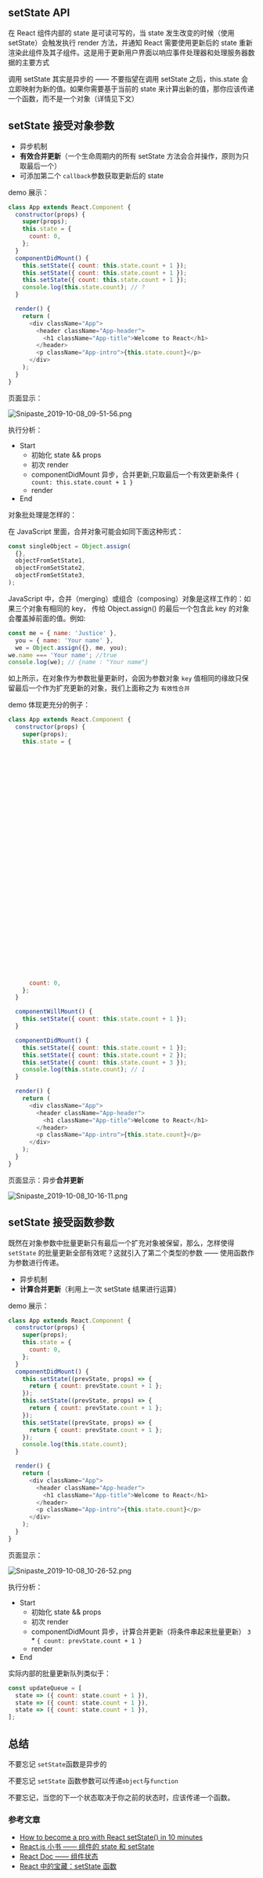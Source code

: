 ## setState API

在 React 组件内部的 state 是可读可写的，当 state 发生改变的时候（使用 setState）会触发执行 render 方法，并通知 React 需要使用更新后的 state 重新渲染此组件及其子组件。这是用于更新用户界面以响应事件处理器和处理服务器数据的主要方式

调用 setState 其实是异步的 —— 不要指望在调用 setState 之后，this.state 会立即映射为新的值。如果你需要基于当前的 state 来计算出新的值，那你应该传递一个函数，而不是一个对象（详情见下文）

## setState 接受对象参数

- 异步机制
- **有效合并更新**（一个生命周期内的所有 setState 方法会合并操作，原则为只取最后一个）
- 可添加第二个 `callback`参数获取更新后的 state

demo 展示：

```js
class App extends React.Component {
  constructor(props) {
    super(props);
    this.state = {
      count: 0,
    };
  }
  componentDidMount() {
    this.setState({ count: this.state.count + 1 });
    this.setState({ count: this.state.count + 1 });
    this.setState({ count: this.state.count + 1 });
    console.log(this.state.count); // ?
  }

  render() {
    return (
      <div className="App">
        <header className="App-header">
          <h1 className="App-title">Welcome to React</h1>
        </header>
        <p className="App-intro">{this.state.count}</p>
      </div>
    );
  }
}
```

页面显示：

![Snipaste_2019-10-08_09-51-56.png](http://ww1.sinaimg.cn/large/df551ea5ly1g7qk0jr3gdj21h5042aa8.jpg)

执行分析：

- Start
  - 初始化 state && props
  - 初次 render
  - componentDidMount 异步，合并更新,只取最后一个有效更新条件 `{ count: this.state.count + 1 }`
  - render
- End

对象批处理是怎样的：

在 JavaScript 里面，合并对象可能会如同下面这种形式：

```js
const singleObject = Object.assign(
  {},
  objectFromSetState1,
  objectFromSetState2,
  objectFromSetState3,
);
```

JavaScript 中，合并（merging）或组合（composing）对象是这样工作的：如果三个对象有相同的 key， 传给 Object.assign() 的最后一个包含此 key 的对象会覆盖掉前面的值。例如:

```js
const me = { name: 'Justice' },
  you = { name: 'Your name' },
  we = Object.assign({}, me, you);
we.name === 'Your name'; //true
console.log(we); // {name : "Your name"}
```

如上所示，在对象作为参数批量更新时，会因为参数对象 `key` 值相同的缘故只保留最后一个作为扩充更新的对象，我们上面称之为 `有效性合并`

demo 体现更充分的例子：

```js
class App extends React.Component {
  constructor(props) {
    super(props);
    this.state = {

































      
      count: 0,
    };
  }

  componentWillMount() {
    this.setState({ count: this.state.count + 1 });
  }

  componentDidMount() {
    this.setState({ count: this.state.count + 1 });
    this.setState({ count: this.state.count + 2 });
    this.setState({ count: this.state.count + 3 });
    console.log(this.state.count); // 1
  }

  render() {
    return (
      <div className="App">
        <header className="App-header">
          <h1 className="App-title">Welcome to React</h1>
        </header>
        <p className="App-intro">{this.state.count}</p>
      </div>
    );
  }
}
```

页面显示：异步**合并更新**

![Snipaste_2019-10-08_10-16-11.png](http://ww1.sinaimg.cn/large/df551ea5ly1g7qkpq9xyhj21hc03vjrk.jpg)

## setState 接受函数参数

既然在对象参数中批量更新只有最后一个扩充对象被保留，那么，怎样使得 `setState` 的批量更新全部有效呢？这就引入了第二个类型的参数 —— 使用函数作为参数进行传递。

- 异步机制
- **计算合并更新**（利用上一次 setState 结果进行运算）

demo 展示：

```js
class App extends React.Component {
  constructor(props) {
    super(props);
    this.state = {
      count: 0,
    };
  }
  componentDidMount() {
    this.setState((prevState, props) => {
      return { count: prevState.count + 1 };
    });
    this.setState((prevState, props) => {
      return { count: prevState.count + 1 };
    });
    this.setState((prevState, props) => {
      return { count: prevState.count + 1 };
    });
    console.log(this.state.count);
  }

  render() {
    return (
      <div className="App">
        <header className="App-header">
          <h1 className="App-title">Welcome to React</h1>
        </header>
        <p className="App-intro">{this.state.count}</p>
      </div>
    );
  }
}
```

页面显示：

![Snipaste_2019-10-08_10-26-52.png](http://ww1.sinaimg.cn/large/df551ea5ly1g7ql0v5qfaj21hb0523yp.jpg)

执行分析：

- Start
  - 初始化 state && props
  - 初次 render
  - componentDidMount 异步，计算合并更新（将条件串起来批量更新） `3` \* `{ count: prevState.count + 1 }`
  - render
- End

实际内部的批量更新队列类似于：

```js
const updateQueue = [
  state => ({ count: state.count + 1 }),
  state => ({ count: state.count + 1 }),
  state => ({ count: state.count + 1 }),
];
```

## 总结

不要忘记 `setState`函数是异步的

不要忘记 `setState` 函数参数可以传递`object`与`function`

不要忘记，当您的下一个状态取决于你之前的状态时，应该传递一个函数。

### 参考文章

- [How to become a pro with React setState() in 10 minutes](https://www.freecodecamp.org/news/get-pro-with-react-setstate-in-10-minutes-d38251d1c781/)
- [React.js 小书 —— 组件的 state 和 setState](http://huziketang.mangojuice.top/books/react/lesson10)
- [React Doc —— 组件状态](https://zh-hans.reactjs.org/docs/faq-state.html#when-is-setstate-asynchronous)
- [React 中的宝藏：setState 函数 ](https://www.oschina.net/translate/functional-setstate-is-the-future-of-react)
